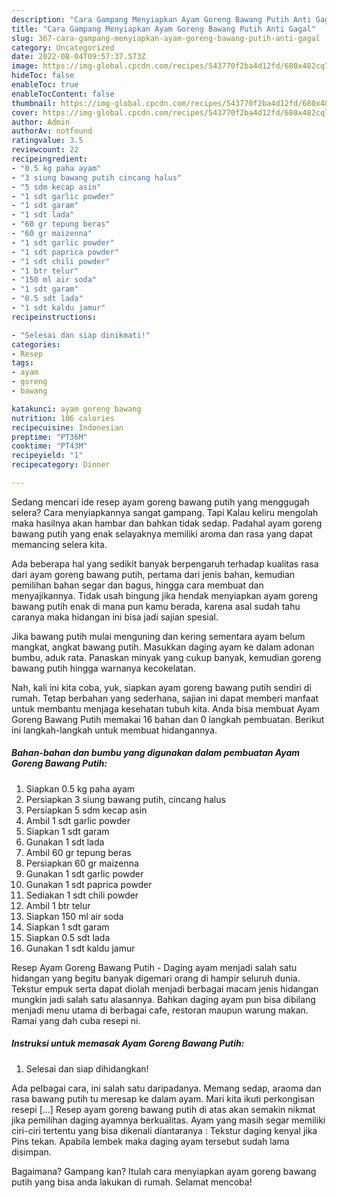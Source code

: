 ```yaml
---
description: "Cara Gampang Menyiapkan Ayam Goreng Bawang Putih Anti Gagal"
title: "Cara Gampang Menyiapkan Ayam Goreng Bawang Putih Anti Gagal"
slug: 367-cara-gampang-menyiapkan-ayam-goreng-bawang-putih-anti-gagal
category: Uncategorized
date: 2022-08-04T09:57:37.573Z
image: https://img-global.cpcdn.com/recipes/543770f2ba4d12fd/680x482cq70/ayam-goreng-bawang-putih-foto-resep-utama.jpg
hideToc: false
enableToc: true
enableTocContent: false
thumbnail: https://img-global.cpcdn.com/recipes/543770f2ba4d12fd/680x482cq70/ayam-goreng-bawang-putih-foto-resep-utama.jpg
cover: https://img-global.cpcdn.com/recipes/543770f2ba4d12fd/680x482cq70/ayam-goreng-bawang-putih-foto-resep-utama.jpg
author: Admin
authorAv: notfound
ratingvalue: 3.5
reviewcount: 22
recipeingredient:
- "0.5 kg paha ayam"
- "3 siung bawang putih cincang halus"
- "5 sdm kecap asin"
- "1 sdt garlic powder"
- "1 sdt garam"
- "1 sdt lada"
- "60 gr tepung beras"
- "60 gr maizenna"
- "1 sdt garlic powder"
- "1 sdt paprica powder"
- "1 sdt chili powder"
- "1 btr telur"
- "150 ml air soda"
- "1 sdt garam"
- "0.5 sdt lada"
- "1 sdt kaldu jamur"
recipeinstructions:

- "Selesai dan siap dinikmati!"
categories:
- Resep
tags:
- ayam
- goreng
- bawang

katakunci: ayam goreng bawang 
nutrition: 106 calories
recipecuisine: Indonesian
preptime: "PT36M"
cooktime: "PT43M"
recipeyield: "1"
recipecategory: Dinner

---
```



Sedang mencari ide resep ayam goreng bawang putih yang menggugah selera? Cara menyiapkannya sangat gampang. Tapi Kalau keliru mengolah maka hasilnya akan hambar dan bahkan tidak sedap. Padahal ayam goreng bawang putih yang enak selayaknya memiliki aroma dan rasa yang dapat memancing selera kita.


Ada beberapa hal yang sedikit banyak berpengaruh terhadap kualitas rasa dari ayam goreng bawang putih, pertama dari jenis bahan, kemudian pemilihan bahan segar dan bagus, hingga cara membuat dan menyajikannya. Tidak usah bingung jika hendak menyiapkan ayam goreng bawang putih enak di mana pun kamu berada, karena asal sudah tahu caranya maka hidangan ini bisa jadi sajian spesial.

Jika bawang putih mulai menguning dan kering sementara ayam belum mangkat, angkat bawang putih. Masukkan daging ayam ke dalam adonan bumbu, aduk rata. Panaskan minyak yang cukup banyak, kemudian goreng bawang putih hingga warnanya kecokelatan.


Nah, kali ini kita coba, yuk, siapkan ayam goreng bawang putih sendiri di rumah. Tetap berbahan yang sederhana, sajian ini dapat memberi manfaat untuk membantu menjaga kesehatan tubuh kita. Anda bisa membuat Ayam Goreng Bawang Putih memakai 16 bahan dan 0 langkah pembuatan. Berikut ini langkah-langkah untuk membuat hidangannya.

<!--inarticleads1-->

##### Bahan-bahan dan bumbu yang digunakan dalam pembuatan Ayam Goreng Bawang Putih:

1. Siapkan 0.5 kg paha ayam
1. Persiapkan 3 siung bawang putih, cincang halus
1. Persiapkan 5 sdm kecap asin
1. Ambil 1 sdt garlic powder
1. Siapkan 1 sdt garam
1. Gunakan 1 sdt lada
1. Ambil 60 gr tepung beras
1. Persiapkan 60 gr maizenna
1. Gunakan 1 sdt garlic powder
1. Gunakan 1 sdt paprica powder
1. Sediakan 1 sdt chili powder
1. Ambil 1 btr telur
1. Siapkan 150 ml air soda
1. Siapkan 1 sdt garam
1. Siapkan 0.5 sdt lada
1. Gunakan 1 sdt kaldu jamur


Resep Ayam Goreng Bawang Putih - Daging ayam menjadi salah satu hidangan yang begitu banyak digemari orang di hampir seluruh dunia. Tekstur empuk serta dapat diolah menjadi berbagai macam jenis hidangan mungkin jadi salah satu alasannya. Bahkan daging ayam pun bisa dibilang menjadi menu utama di berbagai cafe, restoran maupun warung makan. Ramai yang dah cuba resepi ni. 

<!--inarticleads2-->

##### Instruksi untuk memasak Ayam Goreng Bawang Putih:


1. Selesai dan siap dihidangkan!

Ada pelbagai cara, ini salah satu daripadanya. Memang sedap, araoma dan rasa bawang putih tu meresap ke dalam ayam. Mari kita ikuti perkongisan resepi […] Resep ayam goreng bawang putih di atas akan semakin nikmat jika pemilihan daging ayamnya berkualitas. Ayam yang masih segar memiliki ciri-ciri tertentu yang bisa dikenali diantaranya : Tekstur daging kenyal jika Pins tekan. Apabila lembek maka daging ayam tersebut sudah lama disimpan. 

Bagaimana? Gampang kan? Itulah cara menyiapkan ayam goreng bawang putih yang bisa anda lakukan di rumah. Selamat mencoba!
